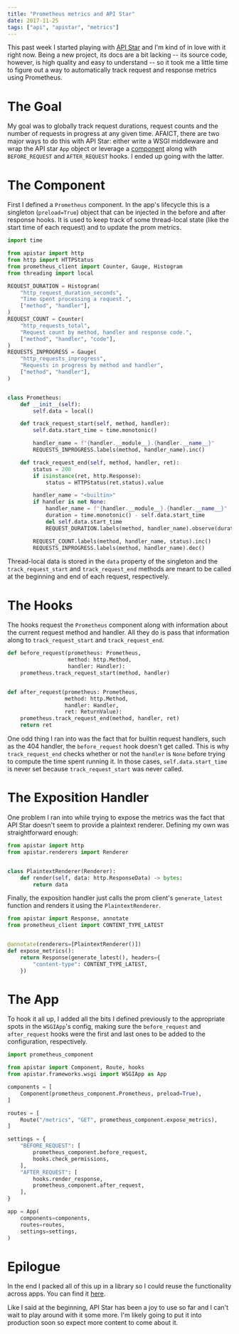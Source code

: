 ```yaml
---
title: "Prometheus metrics and API Star"
date: 2017-11-25
tags: ["api", "apistar", "metrics"]
---
```


This past week I started playing with [API Star] and I'm kind of in
love with it right now.  Being a new project, its docs are a bit
lacking -- its source code, however, is high quality and easy to
understand -- so it took me a little time to figure out a way to
automatically track request and response metrics using Prometheus.

<!--more-->

# The Goal

My goal was to globally track request durations, request counts and
the number of requests in progress at any given time.  AFAICT, there
are two major ways to do this with API Star: either write a WSGI
middleware and wrap the API star `App` object or leverage a
[component] along with `BEFORE_REQUEST` and `AFTER_REQUEST` hooks.  I
ended up going with the latter.

# The Component

First I defined a `Prometheus` component.  In the app's lifecycle this
is a singleton (`preload=True`) object that can be injected in the
before and after response hooks.  It is used to keep track of some
thread-local state (like the start time of each request) and to update
the prom metrics.

``` python
import time

from apistar import http
from http import HTTPStatus
from prometheus_client import Counter, Gauge, Histogram
from threading import local

REQUEST_DURATION = Histogram(
    "http_request_duration_seconds",
    "Time spent processing a request.",
    ["method", "handler"],
)
REQUEST_COUNT = Counter(
    "http_requests_total",
    "Request count by method, handler and response code.",
    ["method", "handler", "code"],
)
REQUESTS_INPROGRESS = Gauge(
    "http_requests_inprogress",
    "Requests in progress by method and handler",
    ["method", "handler"],
)


class Prometheus:
    def __init__(self):
        self.data = local()

    def track_request_start(self, method, handler):
        self.data.start_time = time.monotonic()

        handler_name = f"{handler.__module__}.{handler.__name__}"
        REQUESTS_INPROGRESS.labels(method, handler_name).inc()

    def track_request_end(self, method, handler, ret):
        status = 200
        if isinstance(ret, http.Response):
            status = HTTPStatus(ret.status).value

        handler_name = "<builtin>"
        if handler is not None:
            handler_name = f"{handler.__module__}.{handler.__name__}"
            duration = time.monotonic() - self.data.start_time
            del self.data.start_time
            REQUEST_DURATION.labels(method, handler_name).observe(duration)

        REQUEST_COUNT.labels(method, handler_name, status).inc()
        REQUESTS_INPROGRESS.labels(method, handler_name).dec()
```

Thread-local data is stored in the `data` property of the singleton
and the `track_request_start` and `track_request_end` methods are
meant to be called at the beginning and end of each request,
respectively.

# The Hooks

The hooks request the `Prometheus` component along with information
about the current request method and handler.  All they do is pass
that information along to `track_request_start` and
`track_request_end`.

``` python
def before_request(prometheus: Prometheus,
                   method: http.Method,
                   handler: Handler):
    prometheus.track_request_start(method, handler)


def after_request(prometheus: Prometheus,
                  method: http.Method,
                  handler: Handler,
                  ret: ReturnValue):
    prometheus.track_request_end(method, handler, ret)
    return ret
```

One odd thing I ran into was the fact that for builtin request
handlers, such as the 404 handler, the `before_request` hook doesn't
get called.  This is why `track_request_end` checks whether or not the
`handler` is `None` before trying to compute the time spent running
it.  In those cases, `self.data.start_time` is never set because
`track_request_start` was never called.

# The Exposition Handler

One problem I ran into while trying to expose the metrics was the fact
that API Star doesn't seem to provide a plaintext renderer.  Defining
my own was straightforward enough:

``` python
from apistar import http
from apistar.renderers import Renderer


class PlaintextRenderer(Renderer):
    def render(self, data: http.ResponseData) -> bytes:
        return data
```

Finally, the exposition handler just calls the prom client's
`generate_latest` function and renders it using the
`PlaintextRenderer`.

``` python
from apistar import Response, annotate
from prometheus_client import CONTENT_TYPE_LATEST


@annotate(renderers=[PlaintextRenderer()])
def expose_metrics():
    return Response(generate_latest(), headers={
        "content-type": CONTENT_TYPE_LATEST,
    })
```

# The App

To hook it all up, I added all the bits I defined previously to the
appropriate spots in the `WSGIApp`'s config, making sure the
`before_request` and `after_request` hooks were the first and last
ones to be added to the configuration, respectively.

``` python
import prometheus_component

from apistar import Component, Route, hooks
from apistar.frameworks.wsgi import WSGIApp as App

components = [
    Component(prometheus_component.Prometheus, preload=True),
]

routes = [
    Route("/metrics", "GET", prometheus_component.expose_metrics),
]

settings = {
    "BEFORE_REQUEST": [
        prometheus_component.before_request,
        hooks.check_permissions,
    ],
    "AFTER_REQUEST": [
        hooks.render_response,
        prometheus_component.after_request,
    ],
}

app = App(
    components=components,
    routes=routes,
    settings=settings,
)
```

# Epilogue

In the end I packed all of this up in a library so I could reuse the
functionality across apps.  You can find it [here][lib].

Like I said at the beginning, API Star has been a joy to use so far
and I can't wait to play around with it some more.  I'm likely going
to put it into production soon so expect more content to come about it.


[API Star]: https://github.com/encode/apistar/
[component]: https://github.com/encode/apistar/#components
[lib]: https://github.com/Bogdanp/apistar_prometheus
